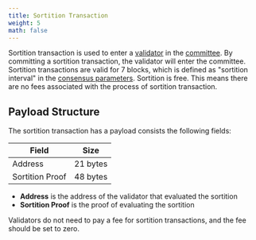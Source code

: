 ```yaml
---
title: Sortition Transaction
weight: 5
math: false
---
```


Sortition transaction is used to enter a [validator](/protocol/blockchain/validator/)
in the [committee](/protocol/consensus/committee/).
By committing a sortition transaction, the validator will enter the committee.
Sortition transactions are valid for 7 blocks, which is defined as "sortition interval" in the
[consensus parameters](/protocol/consensus/parameters/).
Sortition is free. This means there are no fees associated with the process of sortition transaction.

## Payload Structure

The sortition transaction has a payload consists the following fields:

| Field           | Size     |
| --------------- | -------- |
| Address         | 21 bytes |
| Sortition Proof | 48 bytes |

- **Address** is the address of the validator that evaluated the sortition
- **Sortition Proof** is the proof of evaluating the sortition

Validators do not need to pay a fee for sortition transactions, and the fee should be set to zero.
